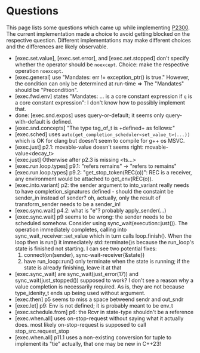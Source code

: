 # Questions

This page lists some questions which came up while implementing
[P2300](http://wg21.link/p2300). The current implementation made a
choice to avoid getting blocked on the respective question. Different
implementations may make different choices and the differences are
likely observable.

- [exec.set.value], [exec.set.error], and [exec.set.stopped] don't
    specify whether the operator should be `noexcept`. Choice: make
    the respective operation `noexcept`.
- [exec.general] use "Mandates: err != exception_ptr() is true."
    However, the condition can only be determined at run-time =>
    The "Mandates" should be "Precondition".
- [exec.fwd.env] states "Mandates: ... is a core constant expression if
    `q` is a core constant expression": I don't know how to possibly
    implement that.
- done: [exec.snd.expos] uses query-or-default; it seems only query-with-default
    is defined.
- [exec.snd.concepts] "The type tag_of_t<Sndr> is +defined+ as follows:"
- [exec.sched] uses `auto(get_completion_scheduler<set_value_t>(...))`
    which is OK for clang but doesn't seem to compile for g++ os MSVC.
- [exec.just] p2.1: movable-value<Ts> doesn't seems right: movable-value<decay_t<Ts>>
- [exec.just] Otherwise after p2.3 is missing <ts...>
- [exec.run.loop.types] p9.1: "refers remains" -> "refers to remains"
- [exec.run.loop.types] p9.2: "get_stop_token(REC(o))": REC is a receiver, any
     environment would be attached to get_env(REC(o)).
- [exec.into.variant] p2: the sender argument to into_variant really needs to
    have completion_signatures defined - should the constaint be sender_in
    instead of sender? oh, actually, only the result of transform_sender needs
    to be a sender_in!
- [exec.sync.wait] p4.2: what is "e"? probably apply_sender(...)
- [exec.sync.wait] p9 seems to be wrong: the sender needs to be scheduled
    somehow. Consider using sync_wait(execution::just()). The operation
    immediately completes, calling into sync_wait_receiver::set_value which
    in turn calls loop.finish(). When the loop then is run() it immediately
    std::terminate()s because the run_loop's state is finished not starting.
    I can see two potential fixes:
    1. connect(on(sender), sync-wait-receiver<Sndr>{&state})
    2. have run_loop::run() only terminate when the state is running; if
        the state is already finishing, leave it at that
- [exec.sync_wait] are sync_wait(just_error(17)) and sync_wait(just_stopped())
    supposed to work? I don't see a reason why a value completion is necessarily
    required. As is, they are not because type_idenity_t ends up being used without
    argument.
- [exec.then] p5 seems to miss a space betweend sendr and out_sndr
- [exec.let] p9: Env is not defined; it is probably meant to be env_t
- [exec.schedule.from] p6: the Rcvr in state-type shouldn't be a reference
- [exec.when.all] uses on-stop-request without saying what it actually does.
    most likely on-stop-request is supposed to call stop_src.request_stop
- [exec.when.all] p11.1 uses a non-existing conversion for tuple to implement its "tie"
    actually, that one may be new in C++23!